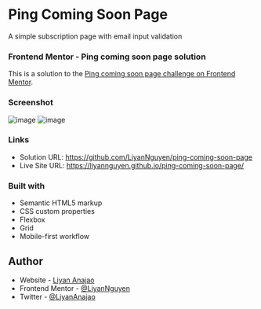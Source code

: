 # Ping Coming Soon Page
A simple subscription page with email input validation

### Frontend Mentor - Ping coming soon page solution
This is a solution to the [Ping coming soon page challenge on Frontend Mentor](https://www.frontendmentor.io/challenges/ping-single-column-coming-soon-page-5cadd051fec04111f7b848da).

### Screenshot
![image](https://user-images.githubusercontent.com/50958126/161440362-60812578-3169-459d-abfd-45b299c56050.png)
![image](https://user-images.githubusercontent.com/50958126/161440384-ea771c55-4097-4255-bc63-b72695373449.png)

### Links
- Solution URL: https://github.com/LiyanNguyen/ping-coming-soon-page
- Live Site URL: https://liyannguyen.github.io/ping-coming-soon-page/

### Built with
- Semantic HTML5 markup
- CSS custom properties
- Flexbox
- Grid
- Mobile-first workflow

## Author
- Website - [Liyan Anajao](https://liyannguyen.github.io/Portfolio)
- Frontend Mentor - [@LiyanNguyen](https://frontendmentor.io/profile/LiyanNguyen)
- Twitter - [@LiyanAnajao](https://twitter.com/LiyanAnajao)
